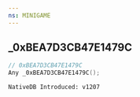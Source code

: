```yaml
---
ns: MINIGAME
---
```

## _0xBEA7D3CB47E1479C

```c
// 0xBEA7D3CB47E1479C
Any _0xBEA7D3CB47E1479C();
```

```
NativeDB Introduced: v1207
```

